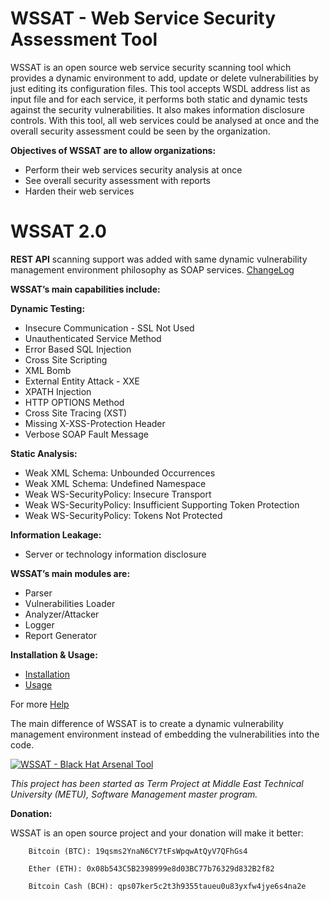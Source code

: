 ﻿# WSSAT - Web Service Security Assessment Tool
WSSAT is an open source web service security scanning tool which provides a dynamic environment to add, update or delete vulnerabilities by just editing its configuration files. This tool accepts WSDL address list as input file and for each service, it performs both static and dynamic tests against the security vulnerabilities. It also makes information disclosure controls.
With this tool, all web services could be analysed at once and the overall security assessment could be seen by the organization.

**Objectives of WSSAT are to allow organizations:**
* Perform their web services security analysis at once
* See overall security assessment with reports
* Harden their web services

# WSSAT 2.0
**REST API** scanning support was added with same dynamic vulnerability management environment philosophy as SOAP services. [ChangeLog](https://github.com/YalcinYolalan/WSSAT/blob/master/CHANGELOG.md)

**WSSAT’s main capabilities include:**

**Dynamic Testing:**
* Insecure Communication - SSL Not Used
* Unauthenticated Service Method
* Error Based SQL Injection
* Cross Site Scripting
* XML Bomb
* External Entity Attack - XXE
* XPATH Injection
* HTTP OPTIONS Method
* Cross Site Tracing (XST)
* Missing X-XSS-Protection Header
* Verbose SOAP Fault Message

**Static Analysis:**
* Weak XML Schema: Unbounded Occurrences
* Weak XML Schema: Undefined Namespace
* Weak WS-SecurityPolicy: Insecure Transport
* Weak WS-SecurityPolicy: Insufficient Supporting Token Protection
* Weak WS-SecurityPolicy: Tokens Not Protected

**Information Leakage:**
* Server or technology information disclosure

**WSSAT’s main modules are:**
* Parser
* Vulnerabilities Loader
* Analyzer/Attacker
* Logger
* Report Generator

**Installation & Usage:**
* [Installation](https://github.com/YalcinYolalan/WSSAT/wiki/Installation)
* [Usage](https://github.com/YalcinYolalan/WSSAT/wiki/USAGE)

For more [Help](https://github.com/YalcinYolalan/WSSAT/wiki)

The main difference of WSSAT is to create a dynamic vulnerability management environment instead of embedding the vulnerabilities into the code.

[![WSSAT - Black Hat Arsenal Tool](https://www.toolswatch.org/badges/arsenal/2016.svg)](https://www.blackhat.com/us-16/arsenal.html#web-service-security-assessment-tool-wssat)

_This project has been started as Term Project at Middle East Technical University (METU), Software Management master program._

**Donation:**

WSSAT is an open source project and your donation will make it better:

```
    Bitcoin (BTC): 19qsms2YnaN6CY7tFsWpqwAtQyV7QFhGs4
```
```
    Ether (ETH): 0x08b543C5B2398999e8d03BC77b76329d832B2f82
```
```
    Bitcoin Cash (BCH): qps07ker5c2t3h9355taueu0u83yxfw4jye6s4na2e
```
